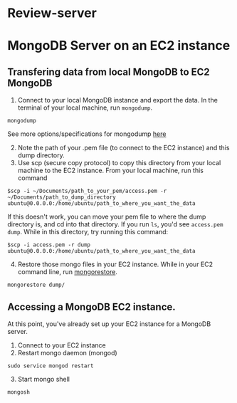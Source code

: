 # Review-server




# MongoDB Server on an EC2 instance

## Transfering data from local MongoDB to EC2 MongoDB
1. Connect to your local MongoDB instance and export the data. In the terminal of your local machine, run `mongodump`.
```
mongodump
```
See more options/specifications for mongodump [here](https://www.mongodb.com/docs/database-tools/mongodump/)

2. Note the path of your .pem file (to connect to the EC2 instance) and this dump directory.
3. Use scp (secure copy protocol) to copy this directory from your local machine to the EC2 instance. From your local machine, run this command
```
$scp -i ~/Documents/path_to_your_pem/access.pem -r ~/Documents/path_to_dump_directory ubuntu@0.0.0.0:/home/ubuntu/path_to_where_you_want_the_data
```
If this doesn't work, you can move your pem file to where the dump directory is, and cd into that directory. If you run `ls`, you'd see `access.pem dump`.
While in this directory, try running this command:

```
$scp -i access.pem -r dump ubuntu@0.0.0.0:/home/ubuntu/path_to_where_you_want_the_data
```

4. Restore those mongo files in your EC2 instance. While in your EC2 command line, run [mongorestore](https://www.mongodb.com/docs/database-tools/mongorestore/).
```
mongorestore dump/
```

## Accessing a MongoDB EC2 instance.

At this point, you've already set up your EC2 instance for a MongoDB server.
1. Connect to your EC2 instance
2. Restart mongo daemon (mongod)
```
sudo service mongod restart
```
3. Start mongo shell
```
mongosh
```

